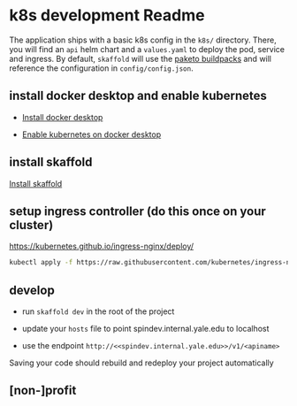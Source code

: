 # k8s development Readme

The application ships with a basic k8s config in the `k8s/` directory.  There, you will find an `api` helm chart and a `values.yaml` to deploy the pod, service and ingress.  By default, `skaffold` will use the [paketo buildpacks](https://paketo.io/) and will reference the configuration in `config/config.json`.

## install docker desktop and enable kubernetes

* [Install docker desktop](https://www.docker.com/products/docker-desktop)

* [Enable kubernetes on docker desktop](https://docs.docker.com/docker-for-mac/#kubernetes)

## install skaffold

[Install skaffold](https://skaffold.dev/docs/getting-started/#installing-skaffold)

## setup ingress controller (do this once on your cluster)

https://kubernetes.github.io/ingress-nginx/deploy/

```bash
kubectl apply -f https://raw.githubusercontent.com/kubernetes/ingress-nginx/controller-v0.41.2/deploy/static/provider/cloud/deploy.yaml
```

## develop

* run `skaffold dev` in the root of the project

* update your `hosts` file to point spindev.internal.yale.edu to localhost

* use the endpoint `http://<<spindev.internal.yale.edu>>/v1/<apiname>`

Saving your code should rebuild and redeploy your project automatically

## [non-]profit
